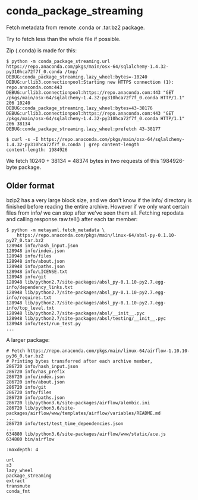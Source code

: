 # conda_package_streaming

Fetch metadata from remote .conda or .tar.bz2 package.

Try to fetch less than the whole file if possible.

Zip (.conda) is made for this:

```
$ python -m conda_package_streaming.url https://repo.anaconda.com/pkgs/main/osx-64/sqlalchemy-1.4.32-py310hca72f7f_0.conda /tmp/
DEBUG:conda_package_streaming.lazy_wheel:bytes=-10240
DEBUG:urllib3.connectionpool:Starting new HTTPS connection (1): repo.anaconda.com:443
DEBUG:urllib3.connectionpool:https://repo.anaconda.com:443 "GET /pkgs/main/osx-64/sqlalchemy-1.4.32-py310hca72f7f_0.conda HTTP/1.1" 206 10240
DEBUG:conda_package_streaming.lazy_wheel:bytes=43-38176
DEBUG:urllib3.connectionpool:https://repo.anaconda.com:443 "GET /pkgs/main/osx-64/sqlalchemy-1.4.32-py310hca72f7f_0.conda HTTP/1.1" 206 38134
DEBUG:conda_package_streaming.lazy_wheel:prefetch 43-38177

$ curl -s -I https://repo.anaconda.com/pkgs/main/osx-64/sqlalchemy-1.4.32-py310hca72f7f_0.conda | grep content-length
content-length: 1984926
```

We fetch 10240 + 38134 = 48374 bytes in two requests of this 1984926-byte
package.


## Older format

bzip2 has a very large block size, and we don't know if the info/ directory is
finished before reading the entire archive. However if we only want certain
files from info/ we can stop after we've seen them all. Fetching repodata and
calling response.raw.tell() after each tar member:

```
$ python -m metayaml.fetch_metadata \
    https://repo.anaconda.com/pkgs/main/linux-64/absl-py-0.1.10-py27_0.tar.bz2
128948 info/hash_input.json
128948 info/index.json
128948 info/files
128948 info/about.json
128948 info/paths.json
128948 info/LICENSE.txt
128948 info/git
128948 lib/python2.7/site-packages/absl_py-0.1.10-py2.7.egg-info/dependency_links.txt
128948 lib/python2.7/site-packages/absl_py-0.1.10-py2.7.egg-info/requires.txt
128948 lib/python2.7/site-packages/absl_py-0.1.10-py2.7.egg-info/top_level.txt
128948 lib/python2.7/site-packages/absl/__init__.pyc
128948 lib/python2.7/site-packages/absl/testing/__init__.pyc
128948 info/test/run_test.py
...
```

A larger package:
```
# Fetch https://repo.anaconda.com/pkgs/main/linux-64/airflow-1.10.10-py36_0.tar.bz2
# Printing bytes transferred after each archive member,
286720 info/hash_input.json
286720 info/has_prefix
286720 info/index.json
286720 info/about.json
286720 info/git
286720 info/files
286720 info/paths.json
286720 lib/python3.6/site-packages/airflow/alembic.ini
286720 lib/python3.6/site-packages/airflow/www/templates/airflow/variables/README.md
...
286720 info/test/test_time_dependencies.json
...
634880 lib/python3.6/site-packages/airflow/www/static/ace.js
634880 bin/airflow
```

```{toctree}
:maxdepth: 4

url
s3
lazy_wheel
package_streaming
extract
transmute
conda_fmt
```
